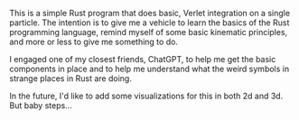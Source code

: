 This is a simple Rust program that does basic, Verlet integration on a single particle.  The intention is to give me a vehicle to learn the basics of the Rust programming language, remind myself of some basic kinematic principles, and more or less to give me something to do.

I engaged one of my closest friends, ChatGPT, to help me get the basic components in place and to help me understand what the weird symbols in strange places in Rust are doing.

In the future, I'd like to add some visualizations for this in both 2d and 3d.  But baby steps...
